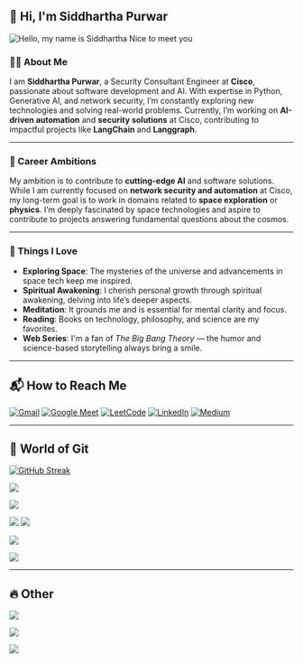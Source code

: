 ## __👋 Hi, I'm Siddhartha Purwar__

![Hello, my name is Siddhartha Nice to meet you](https://github.com/user-attachments/assets/02e510e1-b8b3-4336-95de-edbf6ce522c1)

### 👨‍💻 About Me
I am **Siddhartha Purwar**, a Security Consultant Engineer at **Cisco**, passionate about software development and AI. With expertise in Python, Generative AI, and network security, I’m constantly exploring new technologies and solving real-world problems. Currently, I’m working on **AI-driven automation** and **security solutions** at Cisco, contributing to impactful projects like **LangChain** and **Langgraph**.

---

### 🌟 Career Ambitions
My ambition is to contribute to **cutting-edge AI** and software solutions. While I am currently focused on **network security and automation** at Cisco, my long-term goal is to work in domains related to **space exploration** or **physics**. I’m deeply fascinated by space technologies and aspire to contribute to projects answering fundamental questions about the cosmos.

---

### 💖 Things I Love
- **Exploring Space**: The mysteries of the universe and advancements in space tech keep me inspired.
- **Spiritual Awakening**: I cherish personal growth through spiritual awakening, delving into life’s deeper aspects.
- **Meditation**: It grounds me and is essential for mental clarity and focus.
- **Reading**: Books on technology, philosophy, and science are my favorites.
- **Web Series**: I'm a fan of _The Big Bang Theory_ — the humor and science-based storytelling always bring a smile.

---

## 📬 __How to Reach Me__  
[![Gmail](https://img.shields.io/badge/Gmail-D14836?style=for-the-badge&logo=gmail&logoColor=white)](mailto:siddpurwar@gmail.com)
[![Google Meet](https://img.shields.io/badge/Google%20Meet-00897B?style=for-the-badge&logo=google-meet&logoColor=white)](https://calendly.com/siddp6)
[![LeetCode](https://img.shields.io/badge/LeetCode-000000?style=for-the-badge&logo=LeetCode&logoColor=#d16c06)](https://leetcode.com/siddp6/)
[![LinkedIn](https://img.shields.io/badge/linkedin-%230077B5.svg?style=for-the-badge&logo=linkedin&logoColor=white)](https://www.linkedin.com/in/siddp6/)
[![Medium](https://img.shields.io/badge/Medium-12100E?style=for-the-badge&logo=medium&logoColor=white)](https://siddp6.medium.com/)

---

## __🐙 World of Git__

[![GitHub Streak](https://github-readme-streak-stats.herokuapp.com?user=sidd6p&theme=tokyonight&hide_border=true)](https://git.io/streak-stats)

![](http://github-profile-summary-cards.vercel.app/api/cards/most-commit-language?username=sidd6p&theme=tokyonight)

![](https://github-readme-stats.vercel.app/api?username=sidd6p&theme=tokyonight&show_icons=true&locale=en&layout=compact)

![](https://activity-graph.herokuapp.com/graph?username=sidd6p&theme=black)
![](https://github-profile-summary-cards.vercel.app/api/cards/profile-details?username=sidd6p&theme=tokyonight)

![](http://github-profile-summary-cards.vercel.app/api/cards/productive-time?username=sidd6p&theme=tokyonight&utcOffset=8)

![](https://github-profile-trophy.vercel.app/?username=sidd6p&theme=tokyonight)

---

## __🔥 Other__

![](https://leetcard.jacoblin.cool/siddp6?ext=contest)

![](https://user-images.githubusercontent.com/91800813/236804697-b2f7a463-f1fe-4429-b5fb-4864d9614ccc.png)

![](https://user-images.githubusercontent.com/91800813/236803971-d2f9ba79-b1ed-4e74-aac6-cd0cd031765c.png)
